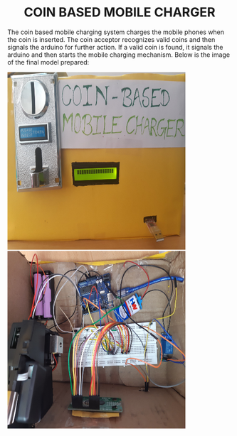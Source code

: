 <h1 align="center">COIN BASED MOBILE CHARGER</h1>
<p>The coin based mobile charging system charges the mobile phones when the coin is inserted. The coin acceptor recognizes valid coins and then signals the arduino  for further action. If a valid coin is found, it signals the arduino and then starts the mobile charging mechanism. Below is the image of the final model prepared:</p>
<img src="Mobile_charger_1-min.jpg" height="400px" width="400px">

<img src="Mobile_charger_2-min.jpg" height="400px" width="400px">

